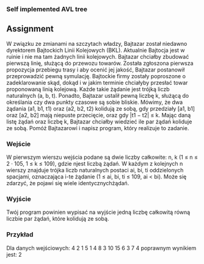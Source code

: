 ### Self implemented AVL tree 

## Assignment

W związku ze zmianami na szczytach władzy, Bajtazar został niedawno dyrektorem Bajtockich Linii Kolejowych (BKL). Aktualnie Bajtocja jest w ruinie i nie ma tam żadnych linii kolejowych. Bajtazar chciałby
zbudować pierwszą linię, służącą do przewozu towarów. Została zgłoszona pierwsza propozycja przebiegu trasy
i aby ocenić jej jakość, Bajtazar postanowił przeprowadzić pewną symulację. Bajtockie firmy zostały poproszone o zadeklarowanie skąd, dokąd i w jakim terminie chciałyby przesłać towar proponowaną linią kolejową.
Każde takie żądanie jest trójką liczb naturalnych (a, b, t). Ponadto, Bajtazar ustalił pewną liczbę k, służącą
do określania czy dwa punkty czasowe są sobie bliskie. Mówimy, że dwa żądania (a1, b1, t1) oraz (a2, b2, t2)
kolidują ze sobą, gdy przedziały [a1, b1] oraz [a2, b2] mają niepuste przecięcie, oraz gdy |t1 − t2| ≤ k.
Mając daną listę żądań oraz liczbę k, Bajtazar chciałby wiedzieć ile par żądań koliduje ze sobą. Pomóż
Bajtazarowi i napisz program, który realizuje to zadanie.

### Wejście
W pierwszym wierszu wejścia podane są dwie liczby całkowite: n, k (1 ≤ n ≤ 2 · 105, 1 ≤ k ≤ 109), gdzie njest liczbą żądań.
W każdym z kolejnych n wierszy znajduje trójka liczb naturalnych postaci ai, bi, ti oddzielonych spacjami,
oznaczająca i-te żądanie (1 ≤ ai, bi, ti ≤ 109, ai < bi). Może się zdarzyć, że pojawi się wiele identycznychżądań.
### Wyjście
Twój program powinien wypisać na wyjście jedną liczbę całkowitą równą liczbie par żądań, które kolidują ze
sobą.
### Przykład
Dla danych wejściowych:
4 2
1 5 1
4 8 3
10 15 6
3 7 4
poprawnym wynikiem jest:
2
